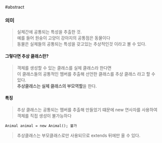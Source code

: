 #abstract
### 의미
> 실체간에 공통되는 특성을 추출한 것.  
> 예를 들어 원숭이 고양이 강아지의 공통점은 동물이다  
> 동물은 실체들의 공통되는 특성을 갖고있는 추상적인것 이라고 볼 수 있다.

#### 그렇다면 추상 클래스란?
> 객체를 생성할 수 있는 클래스를 실체 클래스라 한다면  
> 이 클래스들의 공통적인 멤버를 추출해 선언한 클래스를 추상 클래스 라고 할 수 있다.  
> **추상클래스는 실체 클래스의 부모역할**을 한다.  

#### 특징
> 추상 클래스는 공통되는 멤버를 추출해 만들었기 떄문에 new  연사자를 사용하여  
> 객체를 직접 생성이 불가능하다

```
Animal animal = new Animal(); 불가
```
> 추상클래스는 부모클래스로만 사용되므로 extends 뒤에만 올 수 있다.
